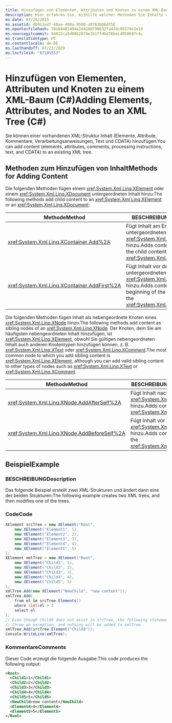 ```yaml
---
title: Hinzufügen von Elementen, Attributen und Knoten zu einem XML-Baum (C#)
description: Hier erfahren Sie, mithilfe welcher Methoden Sie Inhalte wie Elemente, Attribute, Kommentare, Verarbeitungsanweisungen und Text zu einem bestehenden XML-Baum hinzufügen können.
ms.date: 07/20/2015
ms.assetid: db911e4f-40aa-499a-9500-a9763bb6df56
ms.openlocfilehash: 78a84401494e2d4280799632fa42dc95574e3e10
ms.sourcegitcommit: 04022ca5d00b2074e1b1ffdbd76bec4950697c4c
ms.translationtype: HT
ms.contentlocale: de-DE
ms.lasthandoff: 07/23/2020
ms.locfileid: "87105553"
---
```

# <a name="adding-elements-attributes-and-nodes-to-an-xml-tree-c"></a><span data-ttu-id="1ba26-103">Hinzufügen von Elementen, Attributen und Knoten zu einem XML-Baum (C#)</span><span class="sxs-lookup"><span data-stu-id="1ba26-103">Adding Elements, Attributes, and Nodes to an XML Tree (C#)</span></span>
<span data-ttu-id="1ba26-104">Sie können einer vorhandenen XML-Struktur Inhalt (Elemente, Attribute, Kommentare, Verarbeitungsanweisungen, Text und CDATA) hinzufügen.</span><span class="sxs-lookup"><span data-stu-id="1ba26-104">You can add content (elements, attributes, comments, processing instructions, text, and CDATA) to an existing XML tree.</span></span>  
  
## <a name="methods-for-adding-content"></a><span data-ttu-id="1ba26-105">Methoden zum Hinzufügen von Inhalt</span><span class="sxs-lookup"><span data-stu-id="1ba26-105">Methods for Adding Content</span></span>  
 <span data-ttu-id="1ba26-106">Die folgenden Methoden fügen einem <xref:System.Xml.Linq.XElement> oder einem <xref:System.Xml.Linq.XDocument> untergeordneten Inhalt hinzu:</span><span class="sxs-lookup"><span data-stu-id="1ba26-106">The following methods add child content to an <xref:System.Xml.Linq.XElement> or an <xref:System.Xml.Linq.XDocument>:</span></span>  
  
|<span data-ttu-id="1ba26-107">Methode</span><span class="sxs-lookup"><span data-stu-id="1ba26-107">Method</span></span>|<span data-ttu-id="1ba26-108">BESCHREIBUNG</span><span class="sxs-lookup"><span data-stu-id="1ba26-108">Description</span></span>|  
|------------|-----------------|  
|<xref:System.Xml.Linq.XContainer.Add%2A>|<span data-ttu-id="1ba26-109">Fügt Inhalt am Ende des untergeordneten Inhalts des <xref:System.Xml.Linq.XContainer> hinzu.</span><span class="sxs-lookup"><span data-stu-id="1ba26-109">Adds content at the end of the child content of the <xref:System.Xml.Linq.XContainer>.</span></span>|  
|<xref:System.Xml.Linq.XContainer.AddFirst%2A>|<span data-ttu-id="1ba26-110">Fügt Inhalt vor dem untergeordneten Inhalt des <xref:System.Xml.Linq.XContainer> hinzu.</span><span class="sxs-lookup"><span data-stu-id="1ba26-110">Adds content at the beginning of the child content of the <xref:System.Xml.Linq.XContainer>.</span></span>|  
  
 <span data-ttu-id="1ba26-111">Die folgenden Methoden fügen Inhalt als nebengeordnete Knoten eines <xref:System.Xml.Linq.XNode> hinzu.</span><span class="sxs-lookup"><span data-stu-id="1ba26-111">The following methods add content as sibling nodes of an <xref:System.Xml.Linq.XNode>.</span></span> <span data-ttu-id="1ba26-112">Der Knoten, dem Sie am häufigsten nebengeordneten Inhalt hinzufügen, ist <xref:System.Xml.Linq.XElement>, obwohl Sie gültigen nebengeordneten Inhalt auch anderen Knotentypen hinzufügen können, z. B. <xref:System.Xml.Linq.XText> oder <xref:System.Xml.Linq.XComment>.</span><span class="sxs-lookup"><span data-stu-id="1ba26-112">The most common node to which you add sibling content is <xref:System.Xml.Linq.XElement>, although you can add valid sibling content to other types of nodes such as <xref:System.Xml.Linq.XText> or <xref:System.Xml.Linq.XComment>.</span></span>  
  
|<span data-ttu-id="1ba26-113">Methode</span><span class="sxs-lookup"><span data-stu-id="1ba26-113">Method</span></span>|<span data-ttu-id="1ba26-114">BESCHREIBUNG</span><span class="sxs-lookup"><span data-stu-id="1ba26-114">Description</span></span>|  
|------------|-----------------|  
|<xref:System.Xml.Linq.XNode.AddAfterSelf%2A>|<span data-ttu-id="1ba26-115">Fügt Inhalt nach dem <xref:System.Xml.Linq.XNode> hinzu.</span><span class="sxs-lookup"><span data-stu-id="1ba26-115">Adds content after the <xref:System.Xml.Linq.XNode>.</span></span>|  
|<xref:System.Xml.Linq.XNode.AddBeforeSelf%2A>|<span data-ttu-id="1ba26-116">Fügt Inhalt vor dem <xref:System.Xml.Linq.XNode> hinzu.</span><span class="sxs-lookup"><span data-stu-id="1ba26-116">Adds content before the <xref:System.Xml.Linq.XNode>.</span></span>|  
  
## <a name="example"></a><span data-ttu-id="1ba26-117">Beispiel</span><span class="sxs-lookup"><span data-stu-id="1ba26-117">Example</span></span>  
  
### <a name="description"></a><span data-ttu-id="1ba26-118">BESCHREIBUNG</span><span class="sxs-lookup"><span data-stu-id="1ba26-118">Description</span></span>  
 <span data-ttu-id="1ba26-119">Das folgende Beispiel erstellt zwei XML-Strukturen und ändert dann eine der beiden Strukturen:</span><span class="sxs-lookup"><span data-stu-id="1ba26-119">The following example creates two XML trees, and then modifies one of the trees.</span></span>  
  
### <a name="code"></a><span data-ttu-id="1ba26-120">Code</span><span class="sxs-lookup"><span data-stu-id="1ba26-120">Code</span></span>  
  
```csharp  
XElement srcTree = new XElement("Root",
    new XElement("Element1", 1),  
    new XElement("Element2", 2),  
    new XElement("Element3", 3),  
    new XElement("Element4", 4),  
    new XElement("Element5", 5)  
);  
XElement xmlTree = new XElement("Root",  
    new XElement("Child1", 1),  
    new XElement("Child2", 2),  
    new XElement("Child3", 3),  
    new XElement("Child4", 4),  
    new XElement("Child5", 5)  
);  
xmlTree.Add(new XElement("NewChild", "new content"));  
xmlTree.Add(  
    from el in srcTree.Elements()  
    where (int)el > 3  
    select el  
);  
// Even though Child9 does not exist in srcTree, the following statement will not  
// throw an exception, and nothing will be added to xmlTree.  
xmlTree.Add(srcTree.Element("Child9"));  
Console.WriteLine(xmlTree);  
```  
  
### <a name="comments"></a><span data-ttu-id="1ba26-121">Kommentare</span><span class="sxs-lookup"><span data-stu-id="1ba26-121">Comments</span></span>  
 <span data-ttu-id="1ba26-122">Dieser Code erzeugt die folgende Ausgabe:</span><span class="sxs-lookup"><span data-stu-id="1ba26-122">This code produces the following output:</span></span>  
  
```xml  
<Root>  
  <Child1>1</Child1>  
  <Child2>2</Child2>  
  <Child3>3</Child3>  
  <Child4>4</Child4>  
  <Child5>5</Child5>  
  <NewChild>new content</NewChild>  
  <Element4>4</Element4>  
  <Element5>5</Element5>  
</Root>  
```  
  